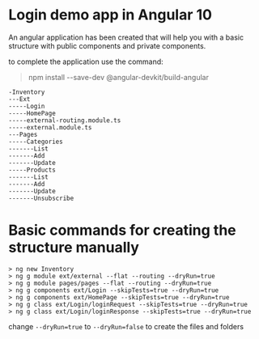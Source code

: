 # Login demo app in Angular 10
An angular application has been created that will help you with a basic structure with public components and private components.

to complete the application use the command:
> npm install --save-dev @angular-devkit/build-angular

 ```
-Inventory
---Ext
-----Login
-----HomePage
-----external-routing.module.ts
-----external.module.ts
---Pages
-----Categories
-------List
-------Add
-------Update
-----Products
-------List
-------Add
-------Update
-------Unsubscribe
```

# Basic commands for creating the structure manually
```
> ng new Inventory
> ng g module ext/external --flat --routing --dryRun=true
> ng g module pages/pages --flat --routing --dryRun=true
> ng g components ext/Login --skipTests=true --dryRun=true
> ng g components ext/HomePage --skipTests=true --dryRun=true
> ng g class ext/Login/loginRequest --skipTests=true --dryRun=true
> ng g class ext/Login/loginResponse --skipTests=true --dryRun=true
```
change `--dryRun=true` to `--dryRun=false` to create the files and folders
